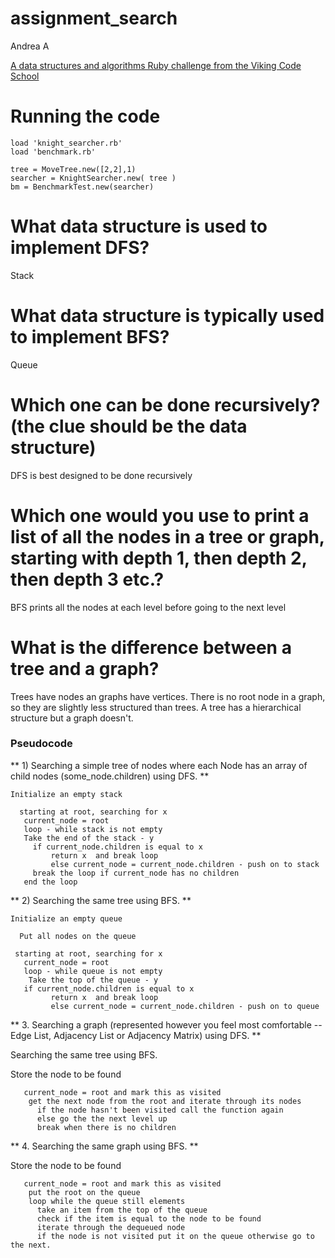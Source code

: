 # assignment_search
Andrea A

[A data structures and algorithms Ruby challenge from the Viking Code School](http://www.vikingcodeschool.com)

# Running the code 
```
load 'knight_searcher.rb'
load 'benchmark.rb'

tree = MoveTree.new([2,2],1)
searcher = KnightSearcher.new( tree )
bm = BenchmarkTest.new(searcher)
```


# What data structure is used to implement DFS?
Stack

# What data structure is typically used to implement BFS?
Queue

# Which one can be done recursively? (the clue should be the data structure)
DFS is best designed to be done recursively


# Which one would you use to print a list of all the nodes in a tree or graph, starting with depth 1, then depth 2, then depth 3 etc.?
BFS prints all the nodes at each level before going to the next level



# What is the difference between a tree and a graph?
Trees have nodes an graphs have vertices.
There is no root node in a graph, so they are slightly less structured than trees.
A tree has a hierarchical structure but a graph doesn't.

### Pseudocode
** 1) Searching a simple tree of nodes where each Node has an array of child nodes (some_node.children) using DFS. **

```Store the node to be found
Initialize an empty stack

  starting at root, searching for x
   current_node = root
   loop - while stack is not empty
   Take the end of the stack - y
     if current_node.children is equal to x 
         return x  and break loop
         else current_node = current_node.children - push on to stack
     break the loop if current_node has no children
   end the loop
 ```

** 2) Searching the same tree using BFS. **

```Store the node to be found
Initialize an empty queue

  Put all nodes on the queue

 starting at root, searching for x
   current_node = root
   loop - while queue is not empty
    Take the top of the queue - y
   if current_node.children is equal to x 
         return x  and break loop
         else current_node = current_node.children - push on to queue
   ```


** 3. Searching a graph (represented however you feel most comfortable -- Edge List, Adjacency List or Adjacency Matrix) using DFS. **

Searching the same tree using BFS.

Store the node to be found

``` starting at root
   current_node = root and mark this as visited
    get the next node from the root and iterate through its nodes
      if the node hasn't been visited call the function again
      else go the the next level up
      break when there is no children
```

** 4. Searching the same graph using BFS. **

Store the node to be found

``` starting at root
   current_node = root and mark this as visited
    put the root on the queue
    loop while the queue still elements
      take an item from the top of the queue
      check if the item is equal to the node to be found
      iterate through the dequeued node 
      if the node is not visited put it on the queue otherwise go to the next.
```
